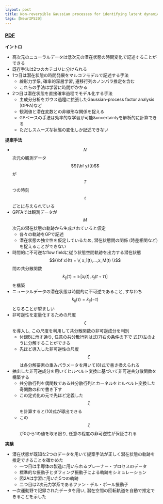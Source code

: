 ```yaml
---
layout: post
title: Non-reversible Gaussian processes for identifying latent dynamical structure in neural data
tags: [NeurIPS20]
---
```


### [PDF](https://papers.nips.cc/paper/2020/hash/6d79e030371e47e6231337805a7a2685-Abstract.html)
**イントロ**
- 高次元のニューラルデータは低次元の潜在状態の時間変化で記述することができる
- 既存手法は2つのカテゴリに分けられる
- 1つ目は潜在状態の時間発展をマルコフモデルで記述する手法
  - 線形力学系, 確率的深層学習, 遷移行列のノンパラ推定を含む
  - これらの手法は学習に時間がかかる
- 2つ目は潜在状態を直接確率過程でモデル化する手法
  - 主成分分析をガウス過程に拡張したGaussian-process factor analysis (GPFA)など
  - 観測値と潜在変数との非線形な関係を捉える
  - GPベースの手法は効率的な学習が可能&uncertaintyを解析的に計算できる
  - ただしスムーズな状態の変化しか記述できない

**提案手法**
- $$N$$次元の観測データ $${\bf y}(t)$$が $$T$$つの時刻 $$t$$ごとに与えられている
- GPFAでは観測データが$$M$$次元の潜在状態の軌跡から生成されていると仮定
  - 各々の軌跡をGPで記述
  - 潜在状態の独立性を仮定しているため, 潜在状態間の関係 (時差相関など)を捉えることができない
- 時間的に不可逆なflow fieldに従う状態空間軌跡を出力する潜在状態 $${\bf x}(t) = \{ x_1(t),...,x_M(t) \}$$間の共分散関数 $$k_{ij}(\tau)=\mathbb{E}[x_i(t),x_j(t+\tau)]$$を構築
- ニューラルデータの潜在状態は時間的に不可逆であること, すなわち $$k_{ij}(\tau)=k_{ij}(-\tau)$$となることが望ましい
- 非可逆性を定量化するための尺度 $$\zeta$$を導入し, この尺度を利用して共分散関数の非可逆成分を判別
  - 付録Bに示す通り, 任意の共分散行列は式(7)右の条件の下で 式(7)左のように分解することができる
  - 先ほど導入した非可逆性の尺度 $$\zeta$$は各分解要素の重みパラメータを用いて(8)式で書き換えられる
- 抽出した非可逆成分を用いてヒルベルト変換に基づいて非可逆共分散関数を構築する
  - 共分散行列を偶関数である共分散行列とカーネルをヒルベルト変換した奇関数の和で書き下す 
  - この定式化の元で先ほど定義した $$\zeta$$を計算すると(10)式が導出できる
  - この$$\zeta$$が0から1の値を取る限り, 任意の程度の非可逆性が保証される

**実験**
- 潜在状態が既知な2つのデータを用いて提案手法が正しく潜在状態の軌跡を推定できることを確かめた
  - 一つ目は半導体の製造に用いられるプレーナー・プロセスのデータ
  - 標準的な振動子とダフィング振動子による軌跡をシミュレーション
  - 図2Aは学習に用いた5つの軌跡 
  - 二つ目は2次元力学系であるファン・デル・ポール振動子
- 一次運動野で記録されたデータを用い, 潜在空間の回転軌道を自動で推定できることを示した
 

